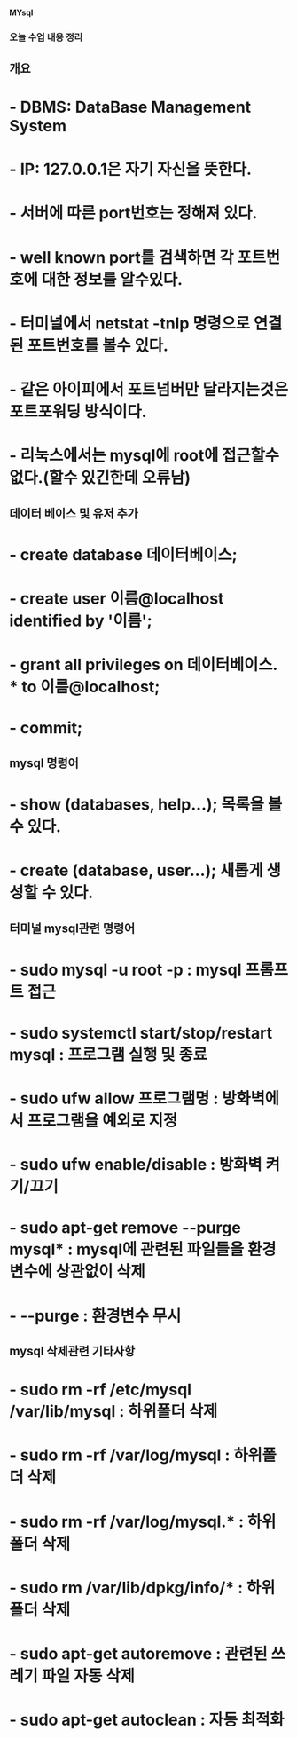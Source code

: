 #### MYsql
### 오늘 수업 내용 정리
## 개요
# - DBMS: DataBase Management System
# - IP: 127.0.0.1은 자기 자신을 뜻한다.
# - 서버에 따른 port번호는 정해져 있다.
# - well known port를 검색하면 각 포트번호에 대한 정보를 알수있다.
# - 터미널에서 netstat -tnlp 명령으로 연결된 포트번호를 볼수 있다.
# - 같은 아이피에서 포트넘버만 달라지는것은 포트포워딩 방식이다.
# - 리눅스에서는 mysql에 root에 접근할수 없다.(할수 있긴한데 오류남)

## 데이터 베이스 및 유저 추가
# - create database 데이터베이스;
# - create user 이름@localhost identified by '이름';
# - grant all privileges on 데이터베이스. * to 이름@localhost;
# - commit;

## mysql 명령어
# - show (databases, help...); 	목록을 볼수 있다.
# - create (database, user...);	새롭게 생성할 수 있다.

## 터미널 mysql관련 명령어
# - sudo mysql -u root -p : mysql 프롬프트 접근
# - sudo systemctl start/stop/restart mysql : 프로그램 실행 및 종료
# - sudo ufw allow 프로그램명 : 방화벽에서 프로그램을 예외로 지정
# - sudo ufw enable/disable : 방화벽 켜기/끄기
# - sudo apt-get remove --purge mysql* : mysql에 관련된 파일들을 환경변수에 상관없이 삭제
# - --purge : 환경변수 무시

## mysql 삭제관련 기타사항
# - sudo rm -rf /etc/mysql /var/lib/mysql	: 하위폴더 삭제
# - sudo rm -rf /var/log/mysql			: 하위폴더 삭제
# - sudo rm -rf /var/log/mysql.*		: 하위폴더 삭제
# - sudo rm /var/lib/dpkg/info/*		: 하위폴더 삭제
# - sudo apt-get autoremove			: 관련된 쓰레기 파일 자동 삭제
# - sudo apt-get autoclean			: 자동 최적화
